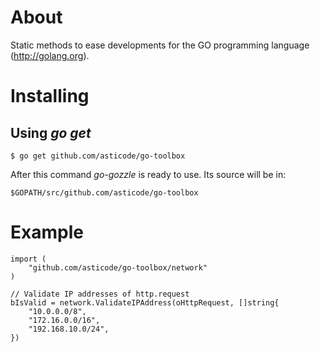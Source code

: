 # About

Static methods to ease developments for the GO programming language (http://golang.org).

# Installing

## Using *go get*

    $ go get github.com/asticode/go-toolbox
    
After this command *go-gozzle* is ready to use. Its source will be in:

    $GOPATH/src/github.com/asticode/go-toolbox
    
# Example

    import (
        "github.com/asticode/go-toolbox/network"
    )
    
    // Validate IP addresses of http.request
    bIsValid = network.ValidateIPAddress(oHttpRequest, []string{
        "10.0.0.0/8",
        "172.16.0.0/16",
        "192.168.10.0/24",
    })
    